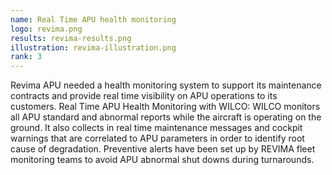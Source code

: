 ```yaml
---
name: Real Time APU health monitoring
logo: revima.png
results: revima-results.png
illustration: revima-illustration.png
rank: 3
---
```

Revima APU needed a health monitoring system to support its maintenance contracts and provide real time visibility on APU operations to its customers.  <!--break--> Real Time APU Health Monitoring with WILCO: WILCO monitors all APU standard and abnormal reports while the aircraft is operating on the ground. It also collects in real time maintenance messages and cockpit warnings that are correlated to APU parameters in order to identify root cause of degradation. Preventive alerts have been set up by REVIMA fleet monitoring teams to avoid APU abnormal shut downs during turnarounds.

